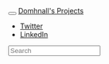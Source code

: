 <!DOCTYPE html>
<html>
<title>Setting Up Your Arduino</title>

<!-- Mobile support -->
<meta name="viewport" content="width=device-width, initial-scale=1">

<!-- Twitter Bootstrap -->
<link href="https://cdnjs.cloudflare.com/ajax/libs/twitter-bootstrap/3.3.2/css/bootstrap.min.css" rel="stylesheet">

<!-- Material Design for Bootstrap -->
<link href="https://cdnjs.cloudflare.com/ajax/libs/bootstrap-material-design/0.2.2/css/material-wfont.css" rel="stylesheet">
<link href="https://cdnjs.cloudflare.com/ajax/libs/bootstrap-material-design/0.2.2/css/ripples.min.css" rel="stylesheet">

<!-- Dropdown.js -->
<link href="https://cdn.rawgit.com/FezVrasta/dropdown.js/master/jquery.dropdown.css" rel="stylesheet">

<!-- font awesome -->
<link rel="stylesheet" href="https://maxcdn.bootstrapcdn.com/font-awesome/4.3.0/css/font-awesome.min.css">

<!-- material design colours -->
<!-- production link -->
<!-- https://cdn.rawgit.com/domhnallohanlon/colours/master/colours.css -->

<!-- dev link -->
<link rel="stylesheet" type="text/css" href="https://rawgit.com/domhnallohanlon/colours/master/colours.css">
    
<!-- local copy  -->
<!-- <link rel="stylesheet" href="../colours/colours.css"> -->

<style>
    .img-responsive{
        display: block;
        margin: auto;
    }
</style>
</head>
<body>
<div class="navbar navbar-default navbar-fixed-top"> 
    <div class="navbar-header tealBG white">
        <button type="button" class="navbar-toggle" data-toggle="collapse" data-target=".navbar-responsive-collapse">
            <span class="icon-bar"></span>
            <span class="icon-bar"></span>
            <span class="icon-bar"></span>
        </button>
        <a class="navbar-brand white" href="https://domhnallohanlon.github.io">Domhnall's Projects</a>
    </div>
    <div class="navbar-collapse collapse navbar-responsive-collapse  tealBG white">
        <ul class="nav navbar-nav" >
            <li><a href="https://twitter.com" target="_blank" class="white">Twitter</a></li>
            <li><a href="https://linkedin.com" target="_blank">LinkedIn</a></li>
        </ul>
        <form class="navbar-form navbar-left">
            <input type="text" class="form-control col-lg-8" placeholder="Search">
        </form>
</div>
</div> 
<xmp theme="superhero" style="display:none;" toc-top-link>


### Lecture 0: Setting up your Arduino

![Arduino Uno](img/uno.svg "Arduino Uno")

### Download the IDE

<a href="https://arduino.cc" target="_blank">Arduino Website</a>

### Blink

<code data-gist-id="733c75eac70f8a806015"></code>


### View Slides

To view a slide show of this guide <a href="00set_up_slides.html" target="_blank">click here.</a>



###Download Notes

To download the printable version of these notes click here
</xmp>

<script src="http://ndossougbe.github.io/strapdown/dist/strapdown.js"></script>

<script src="http://strapdownjs.com/v/0.2/strapdown.js"></script>

 </html>